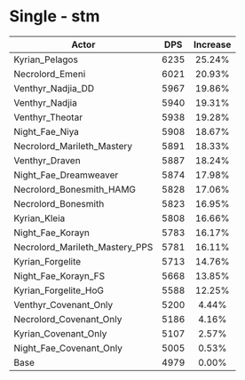 # Single - stm
| Actor | DPS | Increase |
|---|:---:|:---:|
|Kyrian_Pelagos|6235|25.24%|
|Necrolord_Emeni|6021|20.93%|
|Venthyr_Nadjia_DD|5967|19.86%|
|Venthyr_Nadjia|5940|19.31%|
|Venthyr_Theotar|5938|19.28%|
|Night_Fae_Niya|5908|18.67%|
|Necrolord_Marileth_Mastery|5891|18.33%|
|Venthyr_Draven|5887|18.24%|
|Night_Fae_Dreamweaver|5874|17.98%|
|Necrolord_Bonesmith_HAMG|5828|17.06%|
|Necrolord_Bonesmith|5823|16.95%|
|Kyrian_Kleia|5808|16.66%|
|Night_Fae_Korayn|5783|16.17%|
|Necrolord_Marileth_Mastery_PPS|5781|16.11%|
|Kyrian_Forgelite|5713|14.76%|
|Night_Fae_Korayn_FS|5668|13.85%|
|Kyrian_Forgelite_HoG|5588|12.25%|
|Venthyr_Covenant_Only|5200|4.44%|
|Necrolord_Covenant_Only|5186|4.16%|
|Kyrian_Covenant_Only|5107|2.57%|
|Night_Fae_Covenant_Only|5005|0.53%|
|Base|4979|0.00%|
